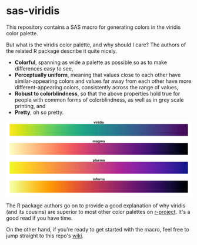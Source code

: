 # sas-viridis
This repository contains a SAS macro for generating colors in the viridis color palette.

But what is the viridis color palette, and why should I care? The authors of the related R package describe it quite nicely.

* **Colorful**, spanning as wide a palette as possible so as to make differences easy to see,
* **Perceptually uniform**, meaning that values close to each other have similar-appearing colors and values far away from each other have more different-appearing colors, consistently across the range of values,
* **Robust to colorblindness**, so that the above properties hold true for people with common forms of colorblindness, as well as in grey scale printing, and
* **Pretty**, oh so pretty.

![viridis magma plasma inferno](img/viridis_magma_plasma_inferno.png)

The R package authors go on to provide a good explanation of why viridis (and its cousins) are superior to most other color palettes on [r-project](https://cran.r-project.org/web/packages/viridis/vignettes/intro-to-viridis.html). It's a good read if you have time.

On the other hand, if you're ready to get started with the macro, feel free to jump straight to this repo's [wiki](https://github.com/RhoInc/sas-viridis/wiki).
